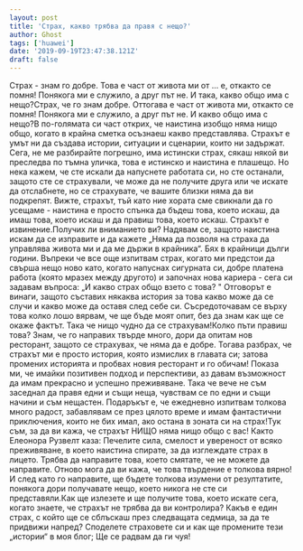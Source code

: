 ```yaml
---
layout: post
title: 'Страх, какво трябва да правя с нещо?'
author: Ghost
tags: ['huawei']
date: '2019-09-19T23:47:38.121Z'
draft: false
---
```


Страх - знам го добре. Това е част от живота ми от ... е, откакто се помня! Понякога ми е служило, а друг път не. И така, какво общо има с нещо?Страх, че го знам добре. Оттогава е част от живота ми, откакто се помня! Понякога ми е служило, а друг път не. И какво общо има с нещо?В по-голямата си част открих, че наистина изобщо няма нищо общо, когато в крайна сметка осъзнаеш какво представлява. Страхът е умът ни да създава истории, ситуации и сценарии, които ни задържат. Сега, не ме разбирайте погрешно, има истински страх, сякаш някой ви преследва по тъмна уличка, това е истинско и наистина е плашещо. Но нека кажем, че сте искали да напуснете работата си, но сте останали, защото сте се страхували, че може да не получите друга или че искате да отслабнете, но се страхувате, че вашите близки няма да ви подкрепят. Вижте, страхът, тъй като ние хората сме свикнали да го усещаме - наистина е просто спънка да бъдеш това, което искаш, да имаш това, което искаш и да правиш това, което искаш. Страхът е извинение.Получих ли вниманието ви? Надявам се, защото наистина искам да се изправите и да кажете „Няма да позволя на страха да управлява живота ми и да ме държи в крайника“. Бях в крайници дълги години. Въпреки че все още изпитвам страх, когато ми предстои да свърша нещо ново като, когато напуснах сигурната си, добре платена работа (която мразех между другото) и започнах нова кариера - сега си задавам въпроса: „И какво страх общо взето с това? " Отговорът е винаги, защото съставих някаква история за това какво може да се случи и какво може да оставя след себе си. Съсредоточавам се върху това колко лошо вярвам, че ще бъде моят опит, без да знам как ще се окаже фактът. Така че нищо чудно да се страхувам!Колко пъти правиш това? Знам, че го направих твърде много, дори да опитам нов ресторант, защото се страхувах, че няма да е добре. Тогава разбрах, че страхът ми е просто история, която измислих в главата си; затова промених историята и пробвах новия ресторант и го обичам! Показа ми, че имайки позитивен подход и перспективи, аз давам възможност да имам прекрасно и успешно преживяване. Така че вече не съм заседнал да правя едни и същи неща, чувствам се по едни и същи начини и съм нещастен. Подаръкът е, че ежедневно изпитвам толкова много радост, забавлявам се през цялото време и имам фантастични приключения, които не бих имал, ако остана в зоната си на страх!Тук съм, за да ви кажа, че страхът НИЩО няма нищо общо с вас! Както Елеонора Рузвелт каза: Печелите сила, смелост и увереност от всяко преживяване, в което наистина спирате, за да изглеждате страх в лицето. Трябва да направите това, което смятате, че не можете да направите. Отново мога да ви кажа, че това твърдение е толкова вярно! И след като го направите, ще бъдете толкова изумени от резултатите, понякога дори получавате нещо, което никога не сте си представяли.Как ще излезете и ще получите това, което искате сега, когато знаете, че страхът не трябва да ви контролира? Какъв е един страх, с който ще се сблъскаш през следващата седмица, за да те придвижи напред? Споделете страховете си и как ще промените тези „истории“ в моя блог; Ще се радвам да ги чуя!
